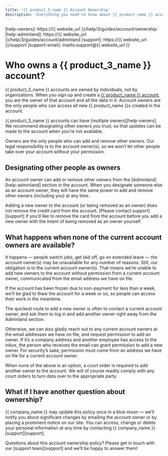 ```yaml
---
title: '{{ product_3_name }} Account Ownership'
description: 'Everything you need to know about {{ product_name }} account ownership.'
---
```


[home]: /
[help-owners]: https://{{ website_url }}/help/3/guides/account/ownership
[help-adminland]: https://{{ website_url }}/help/3/guides/account/adminland
[support]: https://{{ website_url }}/support
[support-email]: mailto:support@{{ website_url }}

# Who owns a {{ product_3_name }} account?

{{ product_3_name }} accounts are owned by individuals, not by organizations. When you sign up and create a [{{ product_name }} account][home], you are the owner of that account and all the data in it. Account owners are the only people who can access all new {{ product_name }}s created in the account.

{{ product_3_name }} accounts can have [multiple owners][help-owners]. We recommend designating other owners you trust, so that updates can be made to the account when you're not available.

Owners are the only people who can add and remove other owners. Our legal responsibility is to the account owner(s), so we won’t let other people take over your account without your permission.

## Designating other people as owners

An account owner can add or remove other owners from the [Adminland][help-adminland] section in the account. When you designate someone else as an account owner, they will have the same power to add and remove other owners (including you) at any time.

Adding a new owner to the account (or being removed as an owner) does not remove the credit card from the account. [Please contact support][support] if you’d like to remove the card from the account before you add a new owner with the intent of being removed as an owner yourself.

## What happens when none of the current account owners are available?

It happens — people switch jobs, get laid off, go on extended leave — the account owner(s) may be unavailable for any number of reasons. Still, our obligation is to the current account owner(s). That means we’re unable to add new owners to the account without permission from a current account owner, communicated from the email address we have on file.

If the account has been frozen due to non-payment for less than a week, we’ll be glad to thaw the account for a week or so, so people can access their work in the meantime.

The quickest route to add a new owner is often to contact a current account owner, and ask them to log in and add another owner right away from the Adminland section.

Otherwise, we can also gladly reach out to any current account owners at the email addresses we have on file, and request permission to add an owner. If it’s a company address and another employee has access to the inbox, the person who receives the email can grant permission to add a new owner. For security’s sake, permission must come from an address we have on file for a current account owner.

When none of the above is an option, a court order is required to add another owner to the account. We will of course readily comply with any court orders to turn data over to the appropriate party.

## What if I have another question about ownership?

{{ company_name }} may update this policy once in a blue moon — we’ll notify you about significant changes by emailing the account owner or by placing a prominent notice on our site. You can access, change or delete your personal information at any time by contacting {{ company_name }} [support][support].

Questions about this account ownership policy? Please get in touch with our [support team][support] and we’ll be happy to answer them!
